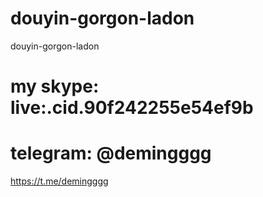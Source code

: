 # douyin-gorgon-ladon
douyin-gorgon-ladon

# my skype: live:.cid.90f242255e54ef9b
# telegram: @demingggg
https://t.me/demingggg
